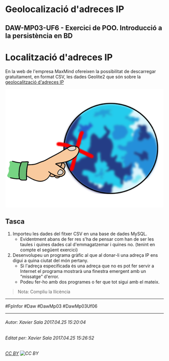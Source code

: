 # Geolocalizació d'adreces IP
## DAW-MP03-UF6 - Exercici de POO. Introducció a la persistència en BD
Localització d'adreces IP
=============================
En la web de l'empresa MaxMind ofereixen la possibilitat de descarregar gratuitament, en format CSV, les dades Geolite2 que són sobre la [geolocalització d'adreces IP](http://dev.maxmind.com/geoip/geoip2/geolite2/)

![Geolocalització](https://raw.githubusercontent.com/utrescu/utrescu.github.io/master/images/geo.png)

Tasca
-----------------
1. Importeu les dades del fitxer CSV en una base de dades MySQL.
    * Evidentment abans de fer res s'ha de pensar com han de ser les taules i quines dades cal d'emmagatzemar i quines no. (tenint en compte el següent exercici)
2. Desenvolupeu un programa gràfic al que al donar-li una adreça IP ens digui a quina ciutat del món pertany.
    * Si l'adreça especificada és una adreça que no es pot fer servir a Internet el programa mostrarà una finestra emergent amb un “missatge” d'error.
    * Podeu fer-ho amb dos programes o fer que tot sigui amb el mateix.

> Nota: Compliu la llicència

---

#FpInfor #Daw #DawMp03 #DawMp03Uf06

---

###### Autor: Xavier Sala 2017.04.25 15:20:04
###### Editat per: Xavier Sala 2017.04.25 15:26:52
###### [CC BY](https://creativecommons.org/licenses/by/4.0/) ![CC BY](https://licensebuttons.net/l/by/3.0/80x15.png)
